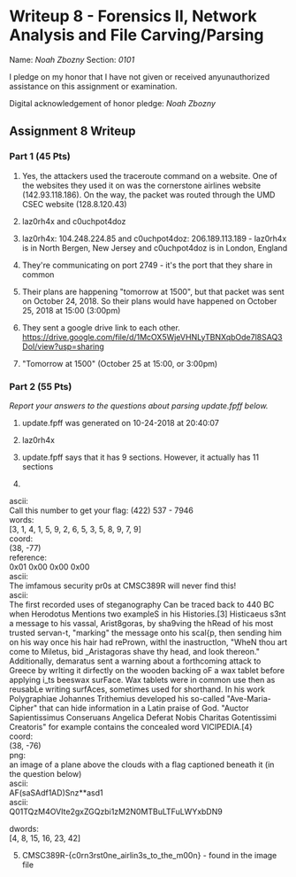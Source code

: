 Writeup 8 - Forensics II, Network Analysis and File Carving/Parsing
=====

Name: *Noah Zbozny*
Section: *0101*

I pledge on my honor that I have not given or received anyunauthorized assistance on this assignment or examination.

Digital acknowledgement of honor pledge: *Noah Zbozny*

## Assignment 8 Writeup

### Part 1 (45 Pts)
1. Yes, the attackers used the traceroute command on a website. One of the websites they used it on was the cornerstone airlines website (142.93.118.186). On the way, the packet was routed through the UMD CSEC website (128.8.120.43)

2. laz0rh4x and c0uchpot4doz

3. laz0rh4x: 104.248.224.85 and c0uchpot4doz: 206.189.113.189 - laz0rh4x is in North Bergen, New Jersey and c0uchpot4doz is in London, England

4. They're communicating on port 2749 - it's the port that they share in common

5. Their plans are happening "tomorrow at 1500", but that packet was sent on October 24, 2018. So their plans would have happened on October 25, 2018 at 15:00 (3:00pm)

6. They sent a google drive link to each other. https://drive.google.com/file/d/1McOX5WjeVHNLyTBNXqbOde7l8SAQ3DoI/view?usp=sharing

7. "Tomorrow at 1500" (October 25 at 15:00, or 3:00pm)

### Part 2 (55 Pts)

*Report your answers to the questions about parsing update.fpff below.*
1. update.fpff was generated on 10-24-2018 at 20:40:07

2. laz0rh4x

3. update.fpff says that it has 9 sections. However, it actually has 11 sections

4.

ascii:  
Call this number to get your flag: (422) 537 - 7946  
words:  
\[3, 1, 4, 1, 5, 9, 2, 6, 5, 3, 5, 8, 9, 7, 9\]  
coord:  
(38, -77)  
reference:  
0x01 0x00 0x00 0x00  
ascii:  
The imfamous security pr0s at CMSC389R will never find this!  
ascii:  
The first recorded uses of steganography Can be traced back to 440 BC when Herodotus Mentions two exampleS in his Histories.\[3\] Histicaeus s3nt a message to his vassal, Arist8goras, by sha9ving the hRead of his most trusted servan-t, "marking" the message onto his scal\{p, then sending him on his way once his hair had rePrown, withl the inastructIon, "WheN thou art come to Miletus, bid _Aristagoras shave thy head, and look thereon." Additionally, demaratus sent a warning about a forthcoming attack to Greece by wrIting it dirfectly on the wooden backing oF a wax tablet before applying i_ts beeswax surFace. Wax tablets were in common use then as reusabLe writing surfAces, sometimes used for shorthand. In his work Polygraphiae Johannes Trithemius developed his so-called "Ave-Maria-Cipher" that can hide information in a Latin praise of God. "Auctor Sapientissimus Conseruans Angelica Deferat Nobis Charitas Gotentissimi Creatoris" for example contains the concealed word VICIPEDIA.\[4\}  
coord:  
(38, -76)  
png:  
an image of a plane above the clouds with a flag captioned beneath it (in the question below)  
ascii:  
AF(saSAdf1AD)Snz\*\*asd1  
ascii:  
Q01TQzM4OVIte2gxZGQzbi1zM2N0MTBuLTFuLWYxbDN9  

dwords:  
\[4, 8, 15, 16, 23, 42\]  

5. CMSC389R-\{c0rn3rst0ne\_airlin3s\_to\_the\_m00n\} - found in the image file
